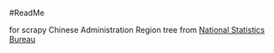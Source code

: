 #ReadMe

for scrapy Chinese Administration Region tree from [National Statistics Bureau](www.stats.gov.cn)